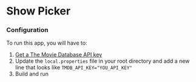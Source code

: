 Show Picker
===========

### Configuration

To run this app, you will have to:
1. [Get a The Movie Database API key](https://developers.themoviedb.org/3/getting-started/introduction)
2. Update the `local.properties` file in your root directory and add a new line that looks like `TMDB_API_KEY="YOU_API_KEY"`
3. Build and run